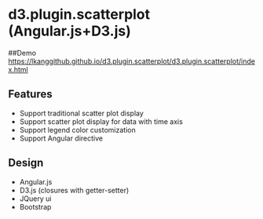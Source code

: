 # d3.plugin.scatterplot (Angular.js+D3.js)

##Demo
https://lkanggithub.github.io/d3.plugin.scatterplot/d3.plugin.scatterplot/index.html

## Features
* Support traditional scatter plot display
* Support scatter plot display for data with time axis
* Support legend color customization
* Support Angular directive

## Design
* Angular.js
* D3.js (closures with getter-setter)
* JQuery ui
* Bootstrap


